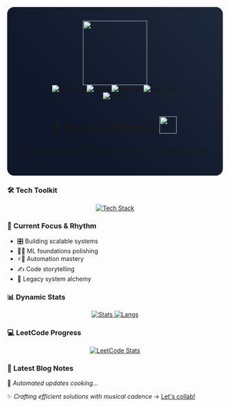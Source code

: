 <div align="center" style="padding: 2rem 0; background: linear-gradient(45deg, #0f172a 30%, #1e293b); border-radius: 1rem">
  <a href="https://github.com/DarkDomian">
    <img src="https://media0.giphy.com/media/v1.Y2lkPTc5MGI3NjExbGx5d3VhcnVocWRxM2YzN285dHo3c3RqbmJmeGZwcW9pZG5ieXhneiZlcD12MV9pbnRlcm5hbF9naWZfYnlfaWQmY3Q9cw/WIQ0N0OUvei1OW1h9Z/giphy.gif" width="150"/>
  </a>
  
  <div id="badges">
    <a href="https://t.me/trelawnm">
      <img src="https://img.shields.io/badge/Telegram-blue?style=for-the-badge&logo=telegram&logoColor=white" alt="Telegram"/>
    </a>
    <a href="mailto:darkdomian@gmail.com">
      <img src="https://img.shields.io/badge/Gmail-red?style=for-the-badge&logo=gmail&logoColor=white" alt="Gmail"/>
    </a>
    <a href="https://www.linkedin.com/in/darkdomian/">
      <img src="https://img.shields.io/badge/LinkedIn-blue?style=for-the-badge&logo=linkedin&logoColor=white" alt="LinkedIn"/>
    </a>
    <a href="https://leetcode.com/u/DarkDomian/">
      <img src="https://img.shields.io/badge/leetcode-orange?style=for-the-badge&logo=LeetCode&logoColor=white" alt="LeetCode"/>
    </a>
  </div>
  
  <img src="https://komarev.com/ghpvc/?username=darkdomian&style=flat-square&color=blueviolet" alt="Views"/>
  
  <h1>🎹 Code in Rhythm 
    <img src="https://media.giphy.com/media/3o7abKhOpu0NwenH3O/giphy.gif" width="40"/>
  </h1>
  <h3>👨‍💻 21 School Dev | 🎵 Sonic Architect | 🌱 Eternal Learner</h3>
</div>

### 🛠️ Tech Toolkit
<div align="center">
  <a href="https://skillicons.dev">
    <img src="https://skillicons.dev/icons?i=python,html,vscode,js,css,git,linux,react,nextjs,astro,netlify,cloudflare,vim" alt="Tech Stack"/>
  </a>
</div>

### 🎯 Current Focus & Rhythm
- 🎛️ Building scalable systems
- 🤖🧠 ML foundations polishing
- ⚡🤖 Automation mastery
- ✍️ Code storytelling
- 🧰 Legacy system alchemy

### 📊 Dynamic Stats
<div align="center">
  <a href="https://github.com/anuraghazra/github-readme-stats">
    <img src="https://github-readme-stats.vercel.app/api?username=darkdomian&show_icons=true&theme=transparent&hide_border=true" alt="Stats"/>
    <img src="https://github-readme-stats.vercel.app/api/top-langs/?username=darkdomian&layout=compact&theme=transparent&hide_border=true" alt="Langs"/>
  </a>
</div>

### 💻 LeetCode Progress
<div align="center">
  <a href="https://leetcode.com/u/DarkDomian/">
    <img src="https://leetcode.card.workers.dev/?username=DarkDomian&theme=dark&font=source_code_pro&extension=null&border_radius=8&hide_border=false" alt="LeetCode Stats"/>
  </a>
</div>

### 📝 Latest Blog Notes
<!-- BLOG-POST-LIST:START -->
🚧 *Automated updates cooking...*
<!-- BLOG-POST-LIST:END -->

✨ *Crafting efficient solutions with musical cadence* → [Let's collab!](mailto:darkdomian@gmail.com)

<!-- Dynamic Elements to Consider:
1. GitHub Actions workflow for auto-updating README with latest blog posts
2. LeetCode progress tracker
3. Custom GitHub contribution graph
4. Dynamic tech stack badges with version info -->